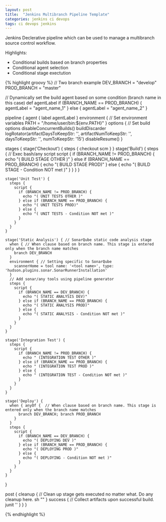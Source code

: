 ```yaml
---
layout: post
title:  "Jenkins Multibranch Pipeline Template"
categories: jenkins ci devops
tags: ci devops jenkins 
---
```


Jenkins Declerative pipeline which can be used to manage a multibranch source control workflow.

Highlights:
* Conditional builds based on branch properties
* Conditional agent selection
* Conditional stage exectution

{% highlight groovy %}
  // Two branch example
  DEV_BRANCH = "develop"
  PROD_BRANCH = "master"

// Dynamically set the build agent based on some condition (branch name in this case)
def agentLabel 
  if (BRANCH_NAME == PROD_BRANCH) {
      agentLabel = "agent_name_1"
  } else {
      agentLabel = "agent_name_2"
  }

pipeline {
  agent { label agentLabel }
  environment { // Set environment variables
    PATH = "/home/user/bin:${env.PATH}"
  }
  options { // Set build options
    disableConcurrentBuilds()
    buildDiscarder logRotator(artifactDaysToKeepStr: '', artifactNumToKeepStr: '', daysToKeepStr: '', numToKeepStr: '15')
    disableResume()
  }

  stages {
    stage('Checkout') {
      steps {
        checkout scm
      }
    }
    stage('Build') {
      steps {
        // Exec bash/any script
        script {
          if (BRANCH_NAME != PROD_BRANCH) {
            echo "( BUILD STAGE OTHER )"
          } else if (BRANCH_NAME == PROD_BRANCH) {
            echo "( BUILD STAGE PROD)"
          } else {
            echo "( BUILD STAGE - Condition NOT met )"
          }
        }
      }
    }

    stage('Unit Test') {
      steps {
        script {
          if (BRANCH_NAME != PROD_BRANCH) {
            echo "( UNIT TESTS OTHER )"
          } else if (BRANCH_NAME == PROD_BRANCH) {
            echo "( UNIT TESTS PROD)"
          } else {
            echo "( UNIT TESTS - Condition NOT met )"
          }
        }
      }
    }

    stage('Static Analysis') { // SonarQube static code analysis stage
      when { // When clause based on branch name. This stage is entered only when the branch name matches
        branch DEV_BRANCH
      }
      environment { // Setting specific to SonarQube
        scannerHome = tool name: '<tool name>', type: 'hudson.plugins.sonar.SonarRunnerInstallation'
      }
      // Add sonar/any tools using pipeline generator
      steps {
        script {
          if (BRANCH_NAME == DEV_BRANCH) {
            echo "( STATIC ANALYSIS DEV)"
          } else if (BRANCH_NAME == PROD_BRANCH) {
            echo "( STATIC ANALYSIS PROD)"
          } else {
            echo "( STATIC ANALYSIS - Condition NOT met )"
          }
        }
      }
    }

    stage('Integration Test') {
      steps {
        script {
          if (BRANCH_NAME != PROD_BRANCH) {
            echo " (INTEGRATION TEST OTHER )"
          } else if (BRANCH_NAME == PROD_BRANCH) {
            echo " (INTEGRATION TEST PROD )"
          } else {
            echo " (INTEGRATION TEST - Condition NOT met )"
          }
        }
      }
    }

    stage('Deploy') {
      when { anyOf {  // When clause based on branch name. This stage is entered only when the branch name matches
          branch DEV_BRANCH; branch PROD_BRANCH
        } 
      }
      steps {
        script {
          if (BRANCH_NAME == DEV_BRANCH) {
            echo "( DEPLOYING DEV )"
          } else if (BRANCH_NAME == PROD_BRANCH) {
            echo "( DEPLOYING PROD )"
          } else {
            echo "( DEPLOYING - Condition NOT met )"
          }
        } 
      }
    }

  }

  post {
    cleanup { // Clean up stage gets executed no matter what. Do any cleanup here.
      sh "<cleanup script>"
    }
    success { // Collect artifacts upon successful build.
      junit '<unit test reports>'
    }
  }
}

{% endhighlight %}
